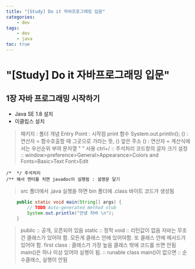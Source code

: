 ```yaml
---
title: "[Study] Do it 자바프로그래밍 입문"
categories:
    - dev
tags:
    - dev
    - java
toc: true
---
```

# "[Study] Do it 자바프로그래밍 입문"

## 1장 자바 프로그래밍 시작하기

* Java SE 1.8 설치
* 이클립스 설치

> 패키지 : 폴더 개념
> Entry Point : 시작점
> print 함수
> System.out.println();
> () : 연산자 = 함수호출할 때 그곳으로 가라는 뜻, () 앞은 주소
> () : 연산자 = 계산식에서는 우선순위 부여
> 문자열 " " 사용
> ctrl+/ :: 주석처리
> 코드창의 글자 크기 설정 :: window>preference>General>Appearance>Colors and Fonts>Basic>Text Font>Edit 

	/*  */ 주석처리
	/** 해서 엔터를 치면 javadoc이 실행됨 : 설명문 달기
	
> src 폴더에서 .java 실행을 하면 bin 폴더에 .class 바이트 코드가 생성됨

```java
	public static void main(String[] args) {
		// TODO Auto-generated method stub
		System.out.println("안녕 자바 \n");
	}
```

> public :: 공개, 오픈되어 있음 
> static :: 정적
> void :: 리턴값이 없음
> 자바는 무조건 클래스가 있어야 함. 모든게 클래스 안에 있어야함. 또 클래스 안에 메서드가 있어야 함.
> first class : 클래스가 가장 높음 
> 클래스 밖에 코드를 쓰면 안됨
> main()은 하나 이상 있어야 실행이 됨. :: runable class
> main()이 없으면 :: 순수클래스, 실행이 안됨





<!--stackedit_data:
eyJoaXN0b3J5IjpbLTM1NzkzNzMxOSwyNzYyNTM2MSwtMTI2OD
Q4Mzg4NSwxNjc0NjM3ODU5LDEwNDkxNjE4OTUsLTE0MzE2Nzk3
MjNdfQ==
-->